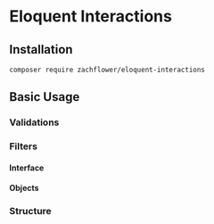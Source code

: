 # Eloquent Interactions

## Installation

```
composer require zachflower/eloquent-interactions
```

## Basic Usage


### Validations

### Filters

#### Interface

#### Objects

### Structure
